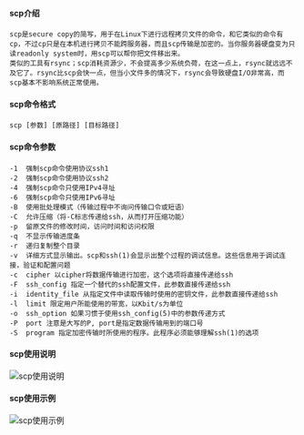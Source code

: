 #### scp介绍
	scp是secure copy的简写，用于在Linux下进行远程拷贝文件的命令，和它类似的命令有cp，不过cp只是在本机进行拷贝不能跨服务器，而且scp传输是加密的。当你服务器硬盘变为只读readonly system时，用scp可以帮你把文件移出来。
	类似的工具有rsync；scp消耗资源少，不会提高多少系统负荷，在这一点上，rsync就远远不及它了。rsync比scp会快一点，但当小文件多的情况下，rsync会导致硬盘I/O非常高，而scp基本不影响系统正常使用。

#### scp命令格式
	scp [参数] [原路径] [目标路径]

#### scp命令参数
	-1  强制scp命令使用协议ssh1
	-2  强制scp命令使用协议ssh2
	-4  强制scp命令只使用IPv4寻址
	-6  强制scp命令只使用IPv6寻址
	-B  使用批处理模式（传输过程中不询问传输口令或短语）
	-C  允许压缩（将-C标志传递给ssh，从而打开压缩功能）
	-p  留原文件的修改时间，访问时间和访问权限
	-q  不显示传输进度条
	-r  递归复制整个目录
	-v  详细方式显示输出。scp和ssh(1)会显示出整个过程的调试信息。这些信息用于调试连接，验证和配置问题
	-c  cipher 以cipher将数据传输进行加密，这个选项将直接传递给ssh
	-F  ssh_config 指定一个替代的ssh配置文件，此参数直接传递给ssh
	-i  identity_file 从指定文件中读取传输时使用的密钥文件，此参数直接传递给ssh
	-l  limit 限定用户所能使用的带宽，以Kbit/s为单位
	-o  ssh_option 如果习惯于使用ssh_config(5)中的参数传递方式
	-P  port 注意是大写的P, port是指定数据传输用到的端口号
	-S  program 指定加密传输时所使用的程序。此程序必须能够理解ssh(1)的选项

#### scp使用说明
![scp使用说明](http://img.zcool.cn/community/01e4ab5a4ca573a801206ed3484575.png@1280w_1l_2o_100sh.png)

#### scp使用示例
![scp使用示例](http://img.zcool.cn/community/01a0d75a4ca573a801219741b4cbb6.png@1280w_1l_2o_100sh.png)


